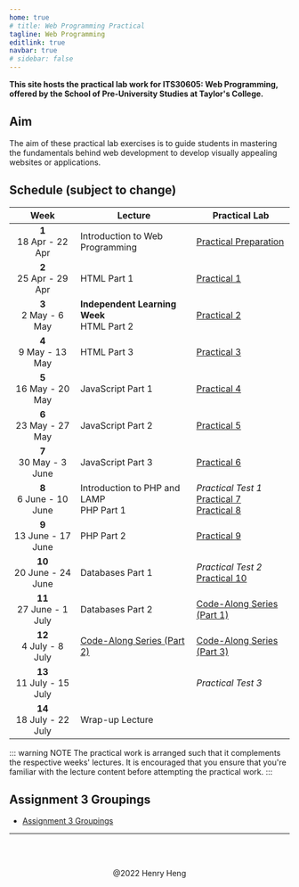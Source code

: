 ```yaml
---
home: true
# title: Web Programming Practical
tagline: Web Programming
editlink: true
navbar: true
# sidebar: false
---
```


**This site hosts the practical lab work for ITS30605: Web Programming, offered by the School of Pre-University Studies at Taylor's College.**

## Aim

The aim of these practical lab exercises is to guide students in mastering the fundamentals behind web development to develop visually appealing websites or applications.

## Schedule (subject to change)

|             Week              | Lecture                                      | Practical Lab                                                            |
| :---------------------------: | -------------------------------------------- | ------------------------------------------------------------------------ |
|  **1** <br> 18 Apr - 22 Apr   | Introduction to Web Programming              | [Practical Preparation](lab00.md)                                        |
|  **2** <br> 25 Apr - 29 Apr   | HTML Part 1                                  | [Practical 1](lab01.md)                                                  |
|   **3** <br> 2 May - 6 May    | **Independent Learning Week**<br>HTML Part 2 | [Practical 2](lab02.md)                                                  |
|   **4** <br> 9 May - 13 May   | HTML Part 3                                  | [Practical 3](lab03.md)                                                  |
|  **5** <br> 16 May - 20 May   | JavaScript Part 1                            | [Practical 4](lab04.md)                                                  |
|  **6** <br> 23 May - 27 May   | JavaScript Part 2                            | [Practical 5](lab05.md)                                                  |
|  **7** <br> 30 May - 3 June   | JavaScript Part 3                            | [Practical 6](lab06.md)                                                  |
|  **8** <br> 6 June - 10 June  | Introduction to PHP and LAMP<br>PHP Part 1   | _Practical Test 1_<br>[Practical 7](lab07.md)<br>[Practical 8](lab08.md) |
| **9** <br> 13 June - 17 June  | PHP Part 2                                   | [Practical 9](lab09.md)                                                  |
| **10** <br> 20 June - 24 June | Databases Part 1                             | _Practical Test 2_<br>[Practical 10](lab10.md)                           |
| **11** <br> 27 June - 1 July  | Databases Part 2                             | [Code-Along Series (Part 1)](lab11.md)                                   |
|  **12** <br> 4 July - 8 July  | [Code-Along Series (Part 2)](lab12.md)       | [Code-Along Series (Part 3)](lab13.md)                                   |
| **13** <br> 11 July - 15 July |                                              | _Practical Test 3_                                                       |
| **14** <br> 18 July - 22 July | Wrap-up Lecture                              |                                                                          |

::: warning NOTE
The practical work is arranged such that it complements the respective weeks' lectures.
It is encouraged that you ensure that you're familiar with the lecture content before attempting the practical work.
:::

## Assignment 3 Groupings

<!-- Unavailable at the moment, please check back later! -->

- [Assignment 3 Groupings](asgn3_202108.md)

---

<div style="padding: 3rem 0 1rem; text-align: center;">
	@2022 Henry Heng
</div>
